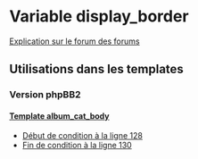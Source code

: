 # Variable display_border
[Explication sur le forum des forums](http://forum.forumactif.com/t294113-listing-des-variables#display_border)
## Utilisations dans les templates
### Version phpBB2
#### [Template album_cat_body](subsilver/album_cat_body.md)
* [Début de condition à la ligne 128](../subsilver/album_cat_body.tpl#L128)
* [Fin de condition à la ligne 130](../subsilver/album_cat_body.tpl#L130)